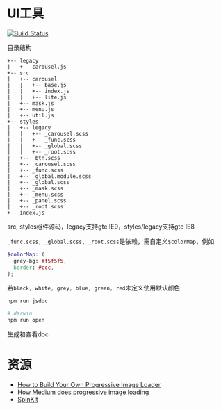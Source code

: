 # UI工具

[![Build Status](https://travis-ci.org/zp25/zp-ui.svg?branch=master)](https://travis-ci.org/zp25/zp-ui)

目录结构

~~~
+-- legacy
|   +-- carousel.js
+-- src
|   +-- carousel
|   |   +-- base.js
|   |   +-- index.js
|   |   +-- lite.js
|   +-- mask.js
|   +-- menu.js
|   +-- util.js
+-- styles
|   +-- legacy
|   |   +-- _carousel.scss
|   |   +-- _func.scss
|   |   +-- _global.scss
|   |   +-- _root.scss
|   +-- _btn.scss
|   +-- _carousel.scss
|   +-- _func.scss
|   +-- _global.module.scss
|   +-- _global.scss
|   +-- _mask.scss
|   +-- _menu.scss
|   +-- _panel.scss
|   +-- _root.scss
+-- index.js
~~~

src, styles组件源码，legacy支持gte IE9，styles/legacy支持gte IE8

`_func.scss, _global.scss, _root.scss`是依赖，需自定义`$colorMap`，例如

~~~scss
$colorMap: (
  grey-bg: #f5f5f5,
  border: #ccc,
);
~~~

若`black, white, grey, blue, green, red`未定义使用默认颜色

~~~bash
npm run jsdoc

# darwin
npm run open
~~~
生成和查看doc

# 资源
+ [How to Build Your Own Progressive Image Loader](https://www.sitepoint.com/how-to-build-your-own-progressive-image-loader/ "How to Build Your Own Progressive Image Loader")
+ [How Medium does progressive image loading](https://jmperezperez.com/medium-image-progressive-loading-placeholder/ "How Medium does progressive image loading")
+ [SpinKit](http://tobiasahlin.com/spinkit/ "SpinKit")
